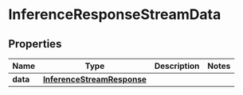 

# InferenceResponseStreamData


## Properties

| Name | Type | Description | Notes |
|------------ | ------------- | ------------- | -------------|
|**data** | [**InferenceStreamResponse**](InferenceStreamResponse.md) |  |  |




